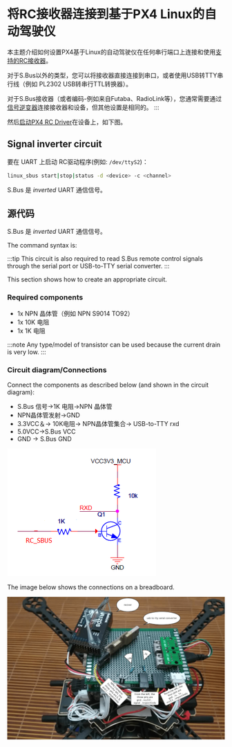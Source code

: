 # 将RC接收器连接到基于PX4 Linux的自动驾驶仪

本主题介绍如何设置PX4基于Linux的自动驾驶仪在任何串行端口上连接和使用[支持的RC接收器](../getting_started/rc_transmitter_receiver.md)。

对于S.Bus以外的类型，您可以将接收器直接连接到串口，或者使用USB转TTY串行线（例如 PL2302 USB转串行TTL转换器）。

对于S.Bus接收器（或者编码-例如来自Futaba、RadioLink等），您通常需要通过[信号逆变器](#signal_inverter_circuit)连接接收器和设备，但其他设置是相同的。
:::

然后[启动PX4 RC Driver](#start_driver)在设备上，如下图。

<a id="start_driver"></a>

## Signal inverter circuit

要在 UART 上启动 RC驱动程序(例如: `/dev/ttyS2`)：

```sh
linux_sbus start|stop|status -d <device> -c <channel>
```

S.Bus 是 *inverted* UART 通信信号。

<a id="signal_inverter_circuit"></a>

## 源代码

S.Bus 是 _inverted_ UART 通信信号。

The command syntax is:

:::tip
This circuit is also required to read S.Bus remote control signals through the serial port or USB-to-TTY serial converter.
:::

This section shows how to create an appropriate circuit.

### Required components

- 1x NPN 晶体管（例如 NPN S9014 TO92）
- 1x 10K 电阻
- 1x 1K 电阻

:::note
Any type/model of transistor can be used because the current drain is very low.
:::

### Circuit diagram/Connections

Connect the components as described below (and shown in the circuit diagram):

- S.Bus 信号&rarr;1K 电阻&rarr;NPN 晶体管
- NPN晶体管发射&rarr;GND
- 3.3VCC＆&rarr; 10K电阻&rarr; NPN晶体管集合&rarr; USB-to-TTY rxd
- 5.0VCC&rarr;S.Bus VCC
- GND &rarr; S.Bus GND

![Signal inverter circuit diagram](../../assets/sbus/driver_sbus_signal_inverter_circuit_diagram.png)

The image below shows the connections on a breadboard.

![Signal inverter breadboard](../../assets/sbus/driver_sbus_signal_inverter_breadboard.png)
